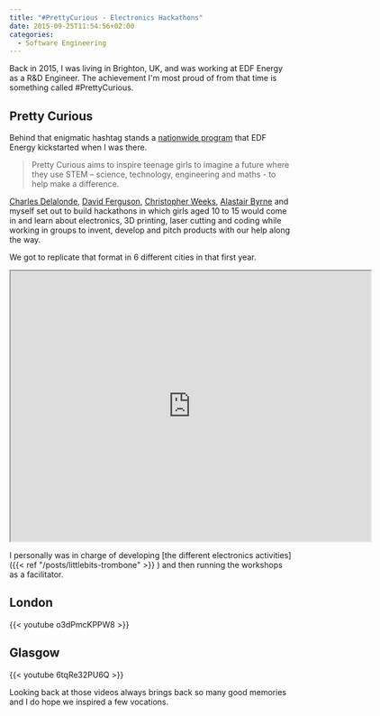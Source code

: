 ```yaml
---
title: "#PrettyCurious - Electronics Hackathons"
date: 2015-09-25T11:54:56+02:00
categories:
  - Software Engineering
---
```


Back in 2015, I was living in Brighton, UK, and was working at EDF Energy as a R&D Engineer. The achievement I'm most proud of from that time is something called #PrettyCurious.

## Pretty Curious

Behind that enigmatic hashtag stands a [nationwide program](https://www.edfenergy.com/prettycurious) that EDF Energy kickstarted when I was there.

> Pretty Curious aims to inspire teenage girls to imagine a future where they use STEM – science, technology, engineering and maths - to help make a difference.

[Charles Delalonde](https://www.linkedin.com/in/cdelalonde/), [David Ferguson](https://www.linkedin.com/in/davidfergusonuk/), [Christopher Weeks](https://mrcweeks.com/), [Alastair Byrne](https://www.linkedin.com/in/alastairbyrne/) and myself set out to build hackathons in which girls aged 10 to 15 would come in and learn about electronics, 3D printing, laser cutting and coding while working in groups to invent, develop and pitch products with our help along the way.

We got to replicate that format in 6 different cities in that first year.

<iframe src="https://www.google.com/maps/d/embed?mid=13-sG1idRDPhVgAVLREFB6iayZ6LRk-bn" width="640" height="480"></iframe>

I personally was in charge of developing [the different electronics activities]({{< ref "/posts/littlebits-trombone" >}}
) and then running the workshops as a facilitator.

## London

{{< youtube o3dPmcKPPW8 >}}

## Glasgow

{{< youtube 6tqRe32PU6Q >}}

Looking back at those videos always brings back so many good memories and I do hope we inspired a few vocations.
